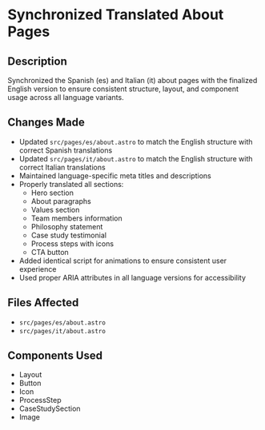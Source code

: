 # Synchronized Translated About Pages

## Description
Synchronized the Spanish (es) and Italian (it) about pages with the finalized English version to ensure consistent structure, layout, and component usage across all language variants.

## Changes Made
- Updated `src/pages/es/about.astro` to match the English structure with correct Spanish translations
- Updated `src/pages/it/about.astro` to match the English structure with correct Italian translations
- Maintained language-specific meta titles and descriptions
- Properly translated all sections:
  - Hero section
  - About paragraphs
  - Values section
  - Team members information
  - Philosophy statement
  - Case study testimonial
  - Process steps with icons
  - CTA button
- Added identical script for animations to ensure consistent user experience
- Used proper ARIA attributes in all language versions for accessibility

## Files Affected
- `src/pages/es/about.astro`
- `src/pages/it/about.astro`

## Components Used
- Layout
- Button
- Icon
- ProcessStep
- CaseStudySection
- Image 